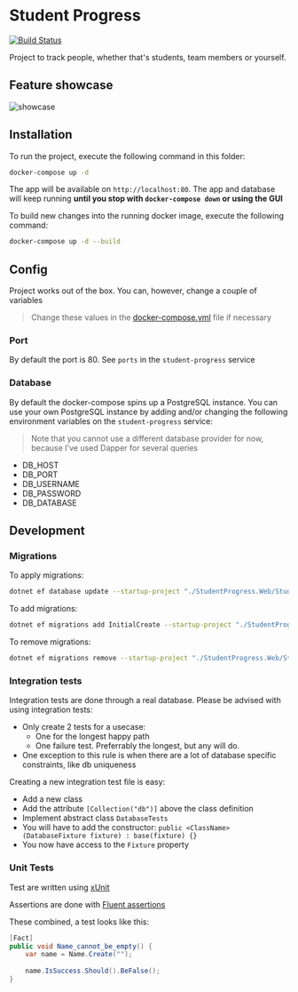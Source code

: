 # Student Progress

[![Build Status](http://83.81.134.165:8080/api/badges/timohermans/StudentProgress/status.svg)](http://83.81.134.165:8080/timohermans/StudentProgress)

Project to track people, whether that's students, team members or yourself.

## Feature showcase

![showcase](./features.gif)

## Installation
To run the project, execute the following command in this folder:

```bash
docker-compose up -d
```
The app will be available on `http://localhost:80`. The app and database will keep running **until you stop with `docker-compose down` or using the GUI**


To build new changes into the running docker image, execute the following command:
```bash
docker-compose up -d --build
```

## Config

Project works out of the box. You can, however, change a couple of variables

> Change these values in the [docker-compose.yml](docker-compose.yml) file if necessary

### Port

By default the port is 80. See `ports` in the `student-progress` service

### Database

By default the docker-compose spins up a PostgreSQL instance.
You can use your own PostgreSQL instance by adding and/or changing the following environment variables on the `student-progress` service:

> Note that you cannot use a different database provider for now, because I've used Dapper for several queries

- DB_HOST
- DB_PORT
- DB_USERNAME
- DB_PASSWORD
- DB_DATABASE

## Development

### Migrations

To apply migrations:

```bash
dotnet ef database update --startup-project "./StudentProgress.Web/StudentProgress.Web.csproj" --project="./StudentProgress.Core/StudentProgress.Core.csproj"
```

To add migrations:

```bash
dotnet ef migrations add InitialCreate --startup-project "./StudentProgress.Web/StudentProgress.Web.csproj" --project="./StudentProgress.Core/StudentProgress.Core.csproj"
```

To remove migrations:

```bash
dotnet ef migrations remove --startup-project "./StudentProgress.Web/StudentProgress.Web.csproj" --project="./StudentProgress.Core/StudentProgress.Core.csproj"
```

### Integration tests

Integration tests are done through a real database.
Please be advised with using integration tests:

- Only create 2 tests for a usecase:
    - One for the longest happy path
    - One failure test. Preferrably the longest, but any will do.
- One exception to this rule is when there are a lot of database specific constraints, like db uniqueness

Creating a new integration test file is easy:

- Add a new class
- Add the attribute `[Collection("db")]` above the class definition
- Implement abstract class `DatabaseTests`
- You will have to add the constructor: `public <ClassName>(DatabaseFixture fixture) : base(fixture) {}`
- You now have access to the `Fixture` property

### Unit Tests

Test are written using [xUnit](https://xunit.net/docs/shared-context)

Assertions are done with [Fluent assertions](https://fluentassertions.com/)

These combined, a test looks like this:

```csharp
[Fact]
public void Name_cannot_be_empty() {
    var name = Name.Create("");
    
    name.IsSuccess.Should().BeFalse();
} 
```
